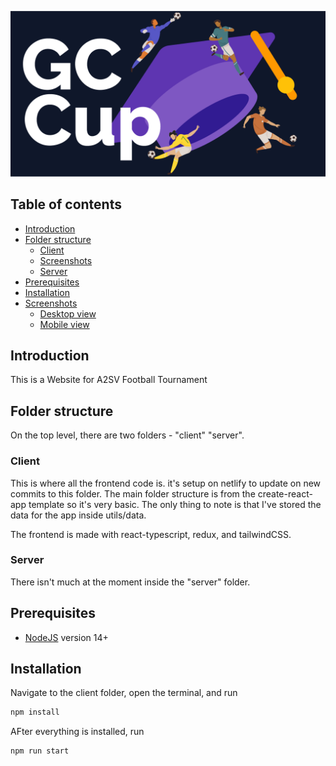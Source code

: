 ![og.png](./client/public/og.png)

## Table of contents

- [Introduction](#introduction)
- [Folder structure](#folder-structure)
  - [Client](#client)
  - [Screenshots](#screenshots)
  - [Server](#server)
- [Prerequisites](#prerequisites)
- [Installation](#installation)
- [Screenshots](#screenshots-1)
  - [Desktop view](#desktop-view)
  - [Mobile view](#mobile-view)

## Introduction

This is a Website for A2SV Football Tournament

## Folder structure

On the top level, there are two folders - "client" "server".

### Client

This is where all the frontend code is. it's setup on netlify to update on new commits to this folder. The main folder structure is from the create-react-app template so it's very basic. The only thing to note is that I've stored the data for the app inside utils/data.

The frontend is made with react-typescript, redux, and tailwindCSS.

### Server

There isn't much at the moment inside the "server" folder.

## Prerequisites

- [NodeJS](https://nodejs.org) version 14+

## Installation

Navigate to the client folder, open the terminal, and run

```bash
npm install
```

AFter everything is installed, run

```bash
npm run start
```
